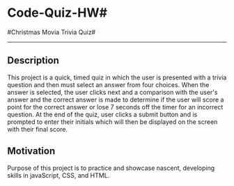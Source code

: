 # Code-Quiz-HW#
#Christmas Movia Trivia Quiz#
***

## Description ##

This project is a quick, timed quiz in which the user is presented
with a trivia question and then must
select an answer from four choices.  When the answer is selected,
the user clicks next and a comparison with the user's answer and the correct answer is made to determine if the user will score a point for the correct answer or lose 7 seconds off the timer for an incorrect question.  At the end of the quiz, user clicks a submit button and is prompted to enter their initials which will then be displayed on the screen with their final score.

## Motivation ##

Purpose of this project is to practice and showcase nascent,
developing skills in javaScript, CSS, and HTML.  




